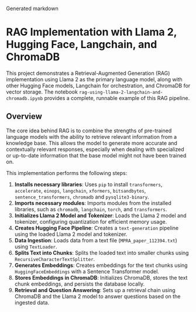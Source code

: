 Generated markdown
# RAG Implementation with Llama 2, Hugging Face, Langchain, and ChromaDB

This project demonstrates a Retrieval-Augmented Generation (RAG) implementation using Llama 2 as the primary language model, along with other Hugging Face models, Langchain for orchestration, and ChromaDB for vector storage.  The notebook `rag-using-llama-2-langchain-and-chromadb.ipynb` provides a complete, runnable example of this RAG pipeline.

## Overview

The core idea behind RAG is to combine the strengths of pre-trained language models with the ability to retrieve relevant information from a knowledge base. This allows the model to generate more accurate and contextually relevant responses, especially when dealing with specialized or up-to-date information that the base model might not have been trained on.

This implementation performs the following steps:

1.  **Installs necessary libraries**: Uses `pip` to install `transformers`, `accelerate`, `einops`, `langchain`, `xformers`, `bitsandbytes`, `sentence_transformers`, `chromadb` and `pysqlite3-binary`.
2.  **Imports necessary modules**: Imports modules from the installed libraries, such as `chromadb`, `langchain`, `torch`, and `transformers`.
3.  **Initializes Llama 2 Model and Tokenizer**: Loads the Llama 2 model and tokenizer, configuring quantization for efficient memory usage.
4.  **Creates Hugging Face Pipeline**: Creates a `text-generation` pipeline using the loaded Llama 2 model and tokenizer.
5.  **Data Ingestion**: Loads data from a text file (`MPRA_paper_112394.txt`) using `TextLoader`.
6.  **Splits Text into Chunks**: Splits the loaded text into smaller chunks using `RecursiveCharacterTextSplitter`.
7.  **Generates Embeddings**: Creates embeddings for the text chunks using `HuggingFaceEmbeddings` with a Sentence Transformer model.
8.  **Stores Embeddings in ChromaDB**: Initializes ChromaDB, stores the text chunk embeddings, and persists the database locally.
9.  **Retrieval and Question Answering**: Sets up a retrieval chain using ChromaDB and the Llama 2 model to answer questions based on the ingested data.

